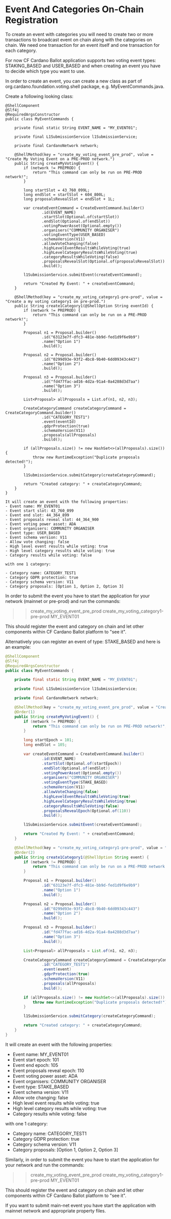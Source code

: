 # Event And Categories On-Chain Registration
To create an event with categories you will need to create two or more transactions to broadcast event on chain along 
with the categories on chain. We need one transaction for an event itself and one transaction for each category.

For now CF Cardano Ballot application supports two voting event types: STAKING_BASED and USER_BASED and when creating
an event you have to decide which type you want to use.

In order to create an event, you can create a new class as part of org.cardano.foundation.voting.shell package, e.g.
MyEventCommands.java.

Create a following looking class:
```
@ShellComponent
@Slf4j
@RequiredArgsConstructor
public class MyEventCommands {

    private final static String EVENT_NAME = "MY_EVENT01";

    private final L1SubmissionService l1SubmissionService;

    private final CardanoNetwork network;

    @ShellMethod(key = "create_my_voting_event_pre_prod", value = "Create My Voting Event on a PRE-PROD network.")
    public String createMyVotingEvent() {
        if (network != PREPROD) {
            return "This command can only be run on PRE-PROD network!";
        }

        long startSlot = 43_760_099L;
        long endSlot = startSlot + 604_800L;
        long proposalsRevealSlot = endSlot + 1L;

        var createEventCommand = CreateEventCommand.builder()
                .id(EVENT_NAME)
                .startSlot(Optional.of(startSlot))
                .endSlot(Optional.of(endSlot))
                .votingPowerAsset(Optional.empty())
                .organisers("COMMUNITY ORGANISER")
                .votingEventType(USER_BASED)
                .schemaVersion(V11)
                .allowVoteChanging(false)
                .highLevelEventResultsWhileVoting(true)
                .highLevelCategoryResultsWhileVoting(true)
                .categoryResultsWhileVoting(false)
                .proposalsRevealSlot(Optional.of(proposalsRevealSlot))
                .build();

        l1SubmissionService.submitEvent(createEventCommand);

        return "Created My Event: " + createEventCommand;
    }
    
    @ShellMethod(key = "create_my_voting_category1-pre-prod", value = "Create a my voting category1 on pre-prod.")
    public String create1Category1(@ShellOption String eventId) {
        if (network != PREPROD) {
            return "This command can only be run on a PRE-PROD network!";
        }

        Proposal n1 = Proposal.builder()
                .id("63123e7f-dfc3-481e-bb9d-fed1d9f6e9b9")
                .name("Option 1")
                .build();

        Proposal n2 = Proposal.builder()
                .id("0299d93e-93f2-4bc8-9b40-6dd09343c443")
                .name("Option 2")
                .build();

        Proposal n3 = Proposal.builder()
                .id("fd477fac-ad16-4d2a-91a4-0a4288d3d7aa")
                .name("Option 3")
                .build();

        List<Proposal> allProposals = List.of(n1, n2, n3);

        CreateCategoryCommand createCategoryCommand = CreateCategoryCommand.builder()
                .id("CATEGORY_TEST1")
                .event(eventId)
                .gdprProtection(true)
                .schemaVersion(V11)
                .proposals(allProposals)
                .build();

        if (allProposals.size() != new HashSet<>(allProposals).size()) {
            throw new RuntimeException("Duplicate proposals detected!");
        }

        l1SubmissionService.submitCategory(createCategoryCommand);

        return "Created category: " + createCategoryCommand;
    }
}

It will create an event with the following properties:
- Event name: MY_EVENT01
- Event start slot: 43_760_099
- Event end slot: 44_364_899
- Event proposals reveal slot: 44_364_900
- Event voting power asset: ADA
- Event organisers: COMMUNITY ORGANISER
- Event type: USER_BASED
- Event schema version: V11
- Allow vote changing: false
- High level event results while voting: true
- High level category results while voting: true
- Category results while voting: false

with one 1 category:

- Category name: CATEGORY_TEST1
- Category GDPR protection: true
- Category schema version: V11
- Category proposals: [Option 1, Option 2, Option 3]
```

In order to submit the event you have to start the application for your network (mainnet or pre-prod) and run the commands:
>> create_my_voting_event_pre_prod
>> create_my_voting_category1-pre-prod MY_EVENT01

This should register the event and category on chain and let other components within CF Cardano Ballot platform to "see it".

Alternatively you can register an event of type: STAKE_BASED and here is an example:
```java
@ShellComponent
@Slf4j
@RequiredArgsConstructor
public class MyEventCommands {

    private final static String EVENT_NAME = "MY_EVENT01";

    private final L1SubmissionService l1SubmissionService;

    private final CardanoNetwork network;

    @ShellMethod(key = "create_my_voting_event_pre_prod", value = "Create My Voting Event on a PRE-PROD network.")
    @Order(1)
    public String createMyVotingEvent() {
        if (network != PREPROD) {
            return "This command can only be run on PRE-PROD network!";
        }

        long startEpoch = 101;
        long endSlot = 105;

        var createEventCommand = CreateEventCommand.builder()
                .id(EVENT_NAME)
                .startSlot(Optional.of(startEpoch))
                .endSlot(Optional.of(endSlot))
                .votingPowerAsset(Optional.empty())
                .organisers("COMMUNITY ORGANISER")
                .votingEventType(STAKE_BASED)
                .schemaVersion(V11)
                .allowVoteChanging(false)
                .highLevelEventResultsWhileVoting(true)
                .highLevelCategoryResultsWhileVoting(true)
                .categoryResultsWhileVoting(false)
                .proposalsRevealEpoch(Optional.of(110))
                .build();

        l1SubmissionService.submitEvent(createEventCommand);

        return "Created My Event: " + createEventCommand;
    }

    @ShellMethod(key = "create_my_voting_category1-pre-prod", value = "Create a my voting category1 on pre-prod.")
    @Order(2)
    public String create1Category1(@ShellOption String event) {
        if (network != PREPROD) {
            return "This command can only be run on a PRE-PROD network!";
        }

        Proposal n1 = Proposal.builder()
                .id("63123e7f-dfc3-481e-bb9d-fed1d9f6e9b9")
                .name("Option 1")
                .build();

        Proposal n2 = Proposal.builder()
                .id("0299d93e-93f2-4bc8-9b40-6dd09343c443")
                .name("Option 2")
                .build();

        Proposal n3 = Proposal.builder()
                .id("fd477fac-ad16-4d2a-91a4-0a4288d3d7aa")
                .name("Option 3")
                .build();

        List<Proposal> allProposals = List.of(n1, n2, n3);

        CreateCategoryCommand createCategoryCommand = CreateCategoryCommand.builder()
                .id("CATEGORY_TEST1")
                .event(event)
                .gdprProtection(true)
                .schemaVersion(V11)
                .proposals(allProposals)
                .build();

        if (allProposals.size() != new HashSet<>(allProposals).size()) {
            throw new RuntimeException("Duplicate proposals detected!");
        }

        l1SubmissionService.submitCategory(createCategoryCommand);

        return "Created category: " + createCategoryCommand;
    }
}
```

It will create an event with the following properties:
- Event name: MY_EVENT01
- Event start epoch: 101
- Event end epoch: 105
- Event proposals reveal epoch: 110
- Event voting power asset: ADA
- Event organisers: COMMUNITY ORGANISER
- Event type: STAKE_BASED
- Event schema version: V11
- Allow vote changing: false
- High level event results while voting: true
- High level category results while voting: true
- Category results while voting: false

with one 1 category:
- Category name: CATEGORY_TEST1
- Category GDPR protection: true
- Category schema version: V11
- Category proposals: [Option 1, Option 2, Option 3]

Similarly, in order to submit the event you have to start the application for your network and run the commands:
>> create_my_voting_event_pre_prod
>> create_my_voting_category1-pre-prod MY_EVENT01

This should register the event and category on chain and let other components within CF Cardano Ballot platform to "see it".

If you want to submit main-net event you have start the application with mainnet network and appropriate property files.
